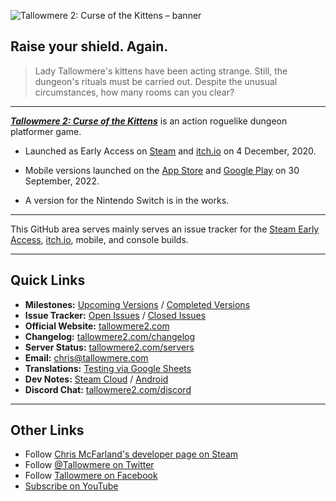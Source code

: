 ![Tallowmere 2: Curse of the Kittens – banner](https://i.imgur.com/78YrV6R.jpg)

## Raise your shield. Again.

> Lady Tallowmere's kittens have been acting strange. Still, the dungeon's rituals must be carried out. Despite the unusual circumstances, how many rooms can you clear?

---

[_**Tallowmere 2: Curse of the Kittens**_](https://www.tallowmere2.com/) is an action roguelike dungeon platformer game.

- Launched as Early Access on [Steam](https://store.steampowered.com/app/655740/Tallowmere_2_Curse_of_the_Kittens/) and [itch.io](https://chrisnzl.itch.io/tallowmere-2-curse-of-the-kittens) on 4 December, 2020.

- Mobile versions launched on the [App Store](https://apps.apple.com/app/tallowmere-2/id1271214084) and [Google Play](https://play.google.com/store/apps/details?id=com.ChrisMcFarland.Tallowmere2) on 30 September, 2022.

- A version for the Nintendo Switch is in the works.

---

This GitHub area serves mainly serves an issue tracker for the [Steam Early Access](https://store.steampowered.com/app/655740/Tallowmere_2_Curse_of_the_Kittens/), [itch.io](https://chrisnzl.itch.io/tallowmere-2-curse-of-the-kittens), mobile, and console builds.

---

## Quick Links
- **Milestones:** [Upcoming Versions](https://github.com/ChrisNZL/Tallowmere2/milestones) / [Completed Versions](https://github.com/ChrisNZL/Tallowmere2/milestones?state=closed)
- **Issue Tracker:** [Open Issues](https://github.com/ChrisNZL/Tallowmere2/issues) / [Closed Issues](https://github.com/ChrisNZL/Tallowmere2/issues?q=is%3Aissue+is%3Aclosed)
- **Official Website:** [tallowmere2.com](https://tallowmere2.com)
- **Changelog:** [tallowmere2.com/changelog](https://tallowmere2.com/changelog)
- **Server Status:** [tallowmere2.com/servers](https://tallowmere2.com/servers)
- **Email:** [chris@tallowmere.com](mailto:chris@tallowmere.com)
- **Translations:** [Testing via Google Sheets](https://github.com/ChrisNZL/Tallowmere2/wiki/Translations:-Testing-via-Google-Sheets)
- **Dev Notes:** [Steam Cloud](https://github.com/ChrisNZL/Tallowmere2/wiki/Dev:-Steam-Cloud-notes) / [Android](https://github.com/ChrisNZL/Tallowmere2/wiki/Dev:-Android-notes)
- **Discord Chat:** [tallowmere2.com/discord](https://tallowmere2.com/discord)

---

## Other Links

- Follow [Chris McFarland's developer page on Steam](https://store.steampowered.com/dev/cmcfarland/)
- Follow [@Tallowmere on Twitter](https://twitter.com/Tallowmere)
- Follow [Tallowmere on Facebook](https://facebook.com/Tallowmere)
- [Subscribe on YouTube](https://youtube.com/user/Tallowmere)
